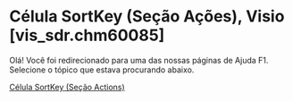 
# Célula SortKey (Seção Ações), Visio [vis_sdr.chm60085]

Olá! Você foi redirecionado para uma das nossas páginas de Ajuda F1. Selecione o tópico que estava procurando abaixo.

[Célula SortKey (Seção Actions)](http://msdn.microsoft.com/library/c0c4b668-f31b-336f-4434-e94a4804ff7c%28Office.15%29.aspx)
